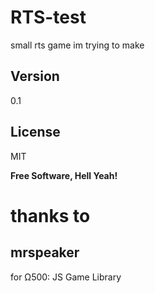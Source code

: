 RTS-test
=========

small rts game im trying to make

Version
----

0.1

License
----

MIT

**Free Software, Hell Yeah!**

thanks to
=========
mrspeaker
----
for Ω500: JS Game Library
